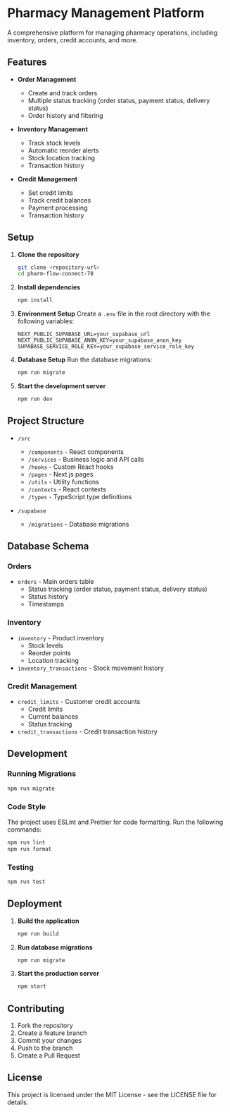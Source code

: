 # Pharmacy Management Platform

A comprehensive platform for managing pharmacy operations, including inventory, orders, credit accounts, and more.

## Features

- **Order Management**
  - Create and track orders
  - Multiple status tracking (order status, payment status, delivery status)
  - Order history and filtering

- **Inventory Management**
  - Track stock levels
  - Automatic reorder alerts
  - Stock location tracking
  - Transaction history

- **Credit Management**
  - Set credit limits
  - Track credit balances
  - Payment processing
  - Transaction history

## Setup

1. **Clone the repository**
   ```bash
   git clone <repository-url>
   cd pharm-flow-connect-78
   ```

2. **Install dependencies**
   ```bash
   npm install
   ```

3. **Environment Setup**
   Create a `.env` file in the root directory with the following variables:
   ```
   NEXT_PUBLIC_SUPABASE_URL=your_supabase_url
   NEXT_PUBLIC_SUPABASE_ANON_KEY=your_supabase_anon_key
   SUPABASE_SERVICE_ROLE_KEY=your_supabase_service_role_key
   ```

4. **Database Setup**
   Run the database migrations:
   ```bash
   npm run migrate
   ```

5. **Start the development server**
   ```bash
   npm run dev
   ```

## Project Structure

- `/src`
  - `/components` - React components
  - `/services` - Business logic and API calls
  - `/hooks` - Custom React hooks
  - `/pages` - Next.js pages
  - `/utils` - Utility functions
  - `/contexts` - React contexts
  - `/types` - TypeScript type definitions

- `/supabase`
  - `/migrations` - Database migrations

## Database Schema

### Orders
- `orders` - Main orders table
  - Status tracking (order status, payment status, delivery status)
  - Status history
  - Timestamps

### Inventory
- `inventory` - Product inventory
  - Stock levels
  - Reorder points
  - Location tracking
- `inventory_transactions` - Stock movement history

### Credit Management
- `credit_limits` - Customer credit accounts
  - Credit limits
  - Current balances
  - Status tracking
- `credit_transactions` - Credit transaction history

## Development

### Running Migrations
```bash
npm run migrate
```

### Code Style
The project uses ESLint and Prettier for code formatting. Run the following commands:
```bash
npm run lint
npm run format
```

### Testing
```bash
npm run test
```

## Deployment

1. **Build the application**
   ```bash
   npm run build
   ```

2. **Run database migrations**
   ```bash
   npm run migrate
   ```

3. **Start the production server**
   ```bash
   npm start
   ```

## Contributing

1. Fork the repository
2. Create a feature branch
3. Commit your changes
4. Push to the branch
5. Create a Pull Request

## License

This project is licensed under the MIT License - see the LICENSE file for details. 